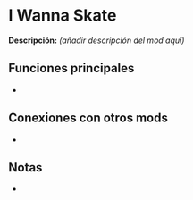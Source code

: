 # I Wanna Skate

**Descripción:** *(añadir descripción del mod aquí)*

## Funciones principales

* 

## Conexiones con otros mods

* 

## Notas

* 
